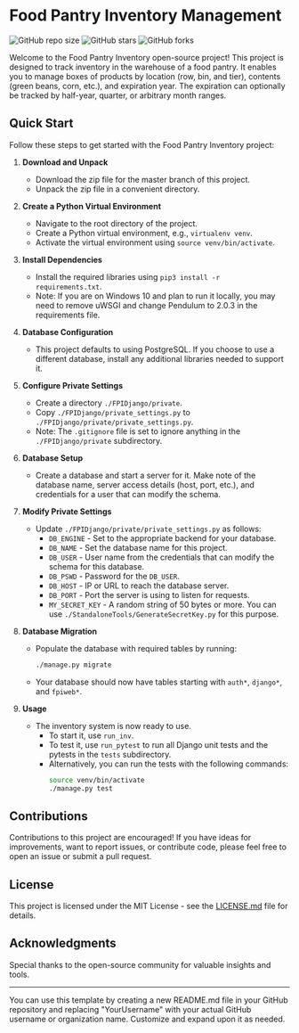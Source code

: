 
# Food Pantry Inventory Management

![GitHub repo size](https://img.shields.io/github/repo-size/YourUsername/Food-Pantry-Inventory)
![GitHub stars](https://img.shields.io/github/stars/YourUsername/Food-Pantry-Inventory?style=social)
![GitHub forks](https://img.shields.io/github/forks/YourUsername/Food-Pantry-Inventory?style=social)

Welcome to the Food Pantry Inventory open-source project! This project is designed to track inventory in the warehouse of a food pantry. It enables you to manage boxes of products by location (row, bin, and tier), contents (green beans, corn, etc.), and expiration year. The expiration can optionally be tracked by half-year, quarter, or arbitrary month ranges.

## Quick Start

Follow these steps to get started with the Food Pantry Inventory project:

1. **Download and Unpack**
   - Download the zip file for the master branch of this project.
   - Unpack the zip file in a convenient directory.

2. **Create a Python Virtual Environment**
   - Navigate to the root directory of the project.
   - Create a Python virtual environment, e.g., `virtualenv venv`.
   - Activate the virtual environment using `source venv/bin/activate`.

3. **Install Dependencies**
   - Install the required libraries using `pip3 install -r requirements.txt`.
   - Note: If you are on Windows 10 and plan to run it locally, you may need to remove uWSGI and change Pendulum to 2.0.3 in the requirements file.

4. **Database Configuration**
   - This project defaults to using PostgreSQL. If you choose to use a different database, install any additional libraries needed to support it.

5. **Configure Private Settings**
   - Create a directory `./FPIDjango/private`.
   - Copy `./FPIDjango/private_settings.py` to `./FPIDjango/private/private_settings.py`.
   - Note: The `.gitignore` file is set to ignore anything in the `./FPIDjango/private` subdirectory.

6. **Database Setup**
   - Create a database and start a server for it. Make note of the database name, server access details (host, port, etc.), and credentials for a user that can modify the schema.

7. **Modify Private Settings**
   - Update `./FPIDjango/private/private_settings.py` as follows:
     - `DB_ENGINE` - Set to the appropriate backend for your database.
     - `DB_NAME` - Set the database name for this project.
     - `DB_USER` - User name from the credentials that can modify the schema for this database.
     - `DB_PSWD` - Password for the `DB_USER`.
     - `DB_HOST` - IP or URL to reach the database server.
     - `DB_PORT` - Port the server is using to listen for requests.
     - `MY_SECRET_KEY` - A random string of 50 bytes or more. You can use `./StandaloneTools/GenerateSecretKey.py` for this purpose.

8. **Database Migration**
   - Populate the database with required tables by running:
     ```bash
     ./manage.py migrate
     ```
   - Your database should now have tables starting with `auth*`, `django*`, and `fpiweb*`.

9. **Usage**
   - The inventory system is now ready to use.
     - To start it, use `run_inv`.
     - To test it, use `run_pytest` to run all Django unit tests and the pytests in the `tests` subdirectory.
     - Alternatively, you can run the tests with the following commands:
       ```bash
       source venv/bin/activate
       ./manage.py test
       ```

## Contributions

Contributions to this project are encouraged! If you have ideas for improvements, want to report issues, or contribute code, please feel free to open an issue or submit a pull request.

## License

This project is licensed under the MIT License - see the [LICENSE.md](LICENSE.md) file for details.

## Acknowledgments

Special thanks to the open-source community for valuable insights and tools.

---

You can use this template by creating a new README.md file in your GitHub repository and replacing "YourUsername" with your actual GitHub username or organization name. Customize and expand upon it as needed.
